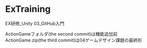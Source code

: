 # ExTraining
EX研修_Unity  03_GitHub入門

ActionGameフォルダ(the second commit)は機能追加前  
ActionGame.zip(the third commit)は04ゲームデザイン課題の最終形
